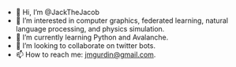 - 👋 Hi, I’m @JackTheJacob
- 👀 I’m interested in computer graphics, federated learning, natural language processing, and physics simulation.
- 🌱 I’m currently learning Python and Avalanche.
- 💞️ I’m looking to collaborate on twitter bots.
- 📫 How to reach me: jmgurdin@gmail.com.
